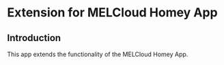# Extension for MELCloud Homey App

## Introduction

This app extends the functionality of the MELCloud Homey App.
